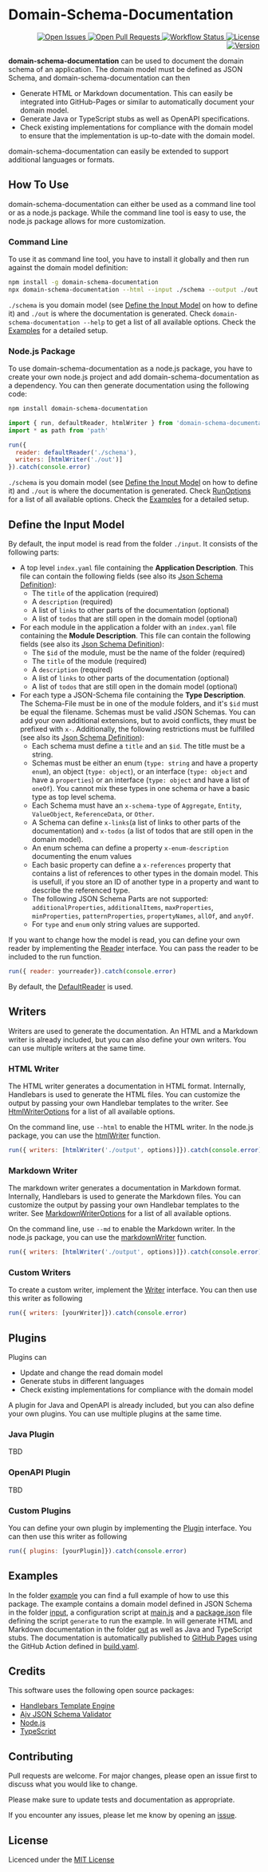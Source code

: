 # Domain-Schema-Documentation
<p align="right">
  <a href="https://github.com/lizzyTheLizard/domain-schema-documentation/issues">
    <img src="https://img.shields.io/github/issues/lizzyTheLizard/domain-schema-documentation" alt="Open Issues">
  </a>
  <a href="https://github.com/lizzyTheLizard/domain-schema-documentation/pulls">
    <img src="https://img.shields.io/github/issues-pr/lizzyTheLizard/domain-schema-documentation" alt="Open Pull Requests">
  </a>
  <a href="https://github.com/lizzyTheLizard/domain-schema-documentation/actions/workflows/build.yaml">
    <img src="https://img.shields.io/github/actions/workflow/status/lizzyTheLizard/domain-schema-documentation/build.yaml" alt="Workflow Status">
  </a>
  <a href="https://raw.githubusercontent.com/lizzyTheLizard/domain-schema-documentation/main/LICENSE">
    <img src="https://img.shields.io/github/license/lizzyTheLizard/domain-schema-documentation" alt="License">
  </a>
  <a href="https://www.npmjs.com/package/domain-schema-documentation">
    <img src="https://img.shields.io/npm/v/domain-schema-documentation?color=green" alt="Version">
  </a>
</p>

**domain-schema-documentation** can be used to document the domain schema of an application. The domain model must be defined as JSON Schema, and domain-schema-documentation can then
* Generate HTML or Markdown documentation. This can easily be integrated into GitHub-Pages or similar to automatically document your domain model.
* Generate Java or TypeScript stubs as well as OpenAPI specifications.
* Check existing implementations for compliance with the domain model to ensure that the implementation is up-to-date with the domain model.

domain-schema-documentation can easily be extended to support additional languages or formats.

## How To Use
domain-schema-documentation can either be used as a command line tool or as a node.js package. While the command line tool is easy to use, the node.js package allows for more customization.

### Command Line
To use it as command line tool, you have to install it globally and then run against the domain model definition:

```bash
npm install -g domain-schema-documentation
npx domain-schema-documentation --html --input ./schema --output ./out
```

`./schema` is you domain model (see [Define the Input Model](#define-the-input-model) on how to define it) and `./out` is where the documentation is generated. Check ```domain-schema-documentation --help``` to get a list of all available options. Check the [Examples](#examples) for a detailed setup.

### Node.js Package
To use domain-schema-documentation as a node.js package, you have to create your own node.js project and add domain-schema-documentation as a dependency. You can then generate documentation using the following code:

```bash
npm install domain-schema-documentation
```

```javascript
import { run, defaultReader, htmlWriter } from 'domain-schema-documentation'
import * as path from 'path'

run({ 
  reader: defaultReader('./schema'), 
  writers: [htmlWriter('./out')]
}).catch(console.error)
```

`./schema` is you domain model (see [Define the Input Model](#define-the-input-model) on how to define it) and `./out` is where the documentation is generated. Check [RunOptions](./lib/src/RunOptions.ts) for a list of all available options. Check the [Examples](#examples) for a detailed setup.

## Define the Input Model
By default, the input model is read from the folder `./input`. It consists of the following parts:
* A top level `index.yaml` file containing the **Application Description**. This file can contain the following fields (see also its [Json Schema Definition](./lib/src/reader/inputDefinition/_Application.yaml)):
  * The `title` of the application (required)
  * A `description` (required)
  * A list of `links` to other parts of the documentation (optional)
  * A list of `todos` that are still open in the domain model (optional)
* For each module in the application a folder with an `index.yaml` file containing the **Module Description**. This file can contain the following fields (see also its [Json Schema Definition](./lib/src/reader/inputDefinition/_Module.yaml)):
  * The `$id` of the module, must be the name of the folder (required)
  * The `title` of the module (required)
  * A `description` (required)
  * A list of `links` to other parts of the documentation (optional)
  * A list of `todos` that are still open in the domain model (optional)
* For each type a JSON-Schema file containing the **Type Description**. The Schema-File must be in one of the module folders, and it's `$id` must be equal the filename. Schemas must be valid JSON Schemas. You can add your own additional extensions, but to avoid conflicts, they must be prefixed with `x-`. Additionally, the following restrictions must be fulfilled (see also its [Json Schema Definition](./lib/src/reader/inputDefinition/_Schema.yaml)):
  * Each schema must define a `title` and an `$id`. The title must be a string.
  * Schemas must be either an enum (`type: string` and have a property `enum`), an object (`type: object`), or an interface (`type: object` and have a `properties`) or an interface (`type: object` and have a list of `oneOf`). You cannot mix these types in one schema or have a basic type as top level schema.
  * Each Schema must have an `x-schema-type` of  `Aggregate`, `Entity`, `ValueObject`, `ReferenceData`, or `Other`.
  * A Schema can define `x-links`(a list of links to other parts of the documentation) and `x-todos` (a list of todos that are still open in the domain model).
  * An enum schema can define a property `x-enum-description` documenting the enum values
  * Each basic property can define a `x-references` property that contains a list of references to other types in the domain model. This is usefull, if you store an ID of another type in a property and want to describe the referenced type.
  * The following JSON Schema Parts are not supported: `additionalProperties`, `additionalItems`, `maxProperties`, `minProperties`, `patternProperties`, `propertyNames`, `allOf`, and `anyOf`.
  * For `type` and `enum` only string values are supported.

If you want to change how the model is read, you can define your own reader by implementing the [Reader](./lib/src/reader/Reader.ts) interface. You can pass the reader to be included to the run function.
```javascript
run({ reader: yourreader}).catch(console.error)
```

By default, the [DefaultReader](./lib/src/reader/DefaultReader.ts) is used.


## Writers
Writers are used to generate the documentation. An HTML and a Markdown writer is already included, but you can also define your own writers.
You can use multiple writers at the same time.

### HTML Writer
The HTML writer generates a documentation in HTML format. Internally, Handlebars is used to generate the HTML files. You can customize the output by passing your own Handlebar templates to the writer. See [HtmlWriterOptions](./lib/src/writer/html/HtmlWriterOptions.ts) for a list of all available options.

On the command line, use `--html` to enable the HTML writer. In the node.js package, you can use the [htmlWriter](./lib/src/writer/html/HtmlWriter.ts) function.
```javascript
run({ writers: [htmlWriter('./output', options)]}).catch(console.error)
```

### Markdown Writer
The markdown writer generates a documentation in Markdown format. Internally, Handlebars is used to generate the Markdown files. You can customize the output by passing your own Handlebar templates to the writer. See [MarkdownWriterOptions](lib/src/writer/markdown/MarkdownWriterOptions.ts) for a list of all available options.

On the command line, use `--md` to enable the Markdown writer. In the node.js package, you can use the [markdownWriter](./lib/src/writer/markdown/MarkdownWriter.ts) function.
```javascript
run({ writers: [htmlWriter('./output', options)]}).catch(console.error)
````

### Custom Writers
To create a custom writer, implement the [Writer](./lib/src/writer/Writer.ts) interface. You can then use this writer as following
```javascript
run({ writers: [yourWriter]}).catch(console.error)
````

## Plugins
Plugins can
* Update and change the read domain model
* Generate stubs in different languages
* Check existing implementations for compliance with the domain model

A plugin for Java and OpenAPI is already included, but you can also define your own plugins.
You can use multiple plugins at the same time.

### Java Plugin
[comment]: # (TODO: Document Java Plugin when finished)
TBD
### OpenAPI Plugin
[comment]: # (TODO: Document Java Plugin when finished)
TBD
### Custom Plugins
You can define your own plugin by implementing the [Plugin](./lib/src/plugin/Plugin.ts) interface. You can then use this writer as following
```javascript
run({ plugins: [yourPlugin]}).catch(console.error)
```

## Examples
In the folder [example](./example) you can find a full example of how to use this package. The example contains a domain model defined in JSON Schema in the folder [input](./example/input), a configuration script at [main.js](./example/main.js) and a [package.json](./example/package.json) file defining the script `generate` to run the example. In will generate HTML and Markdown documentation in the folder [out](./example/out) as well as Java and TypeScript stubs. The documentation is automatically published to [GitHub Pages](https://lizzythelizard.github.io/domain-schema-documentation/) using the GitHub Action defined in [build.yaml](./.github/workflows/build.yaml).

## Credits
This software uses the following open source packages:
- [Handlebars Template Engine](https://handlebarsjs.com/)
- [Ajv JSON Schema Validator](https://ajv.js.org/)
- [Node.js](https://nodejs.org/)
- [TypeScript](https://www.typescriptlang.org/)

## Contributing
Pull requests are welcome. For major changes, please open an issue first to discuss what you would like to change.

Please make sure to update tests and documentation as appropriate.

If you encounter any issues, please let me know by opening an [issue](https://github.com/lizzyTheLizard/domain-schema-documentation/issues).

## License
Licenced under the [MIT License](LICENSE)